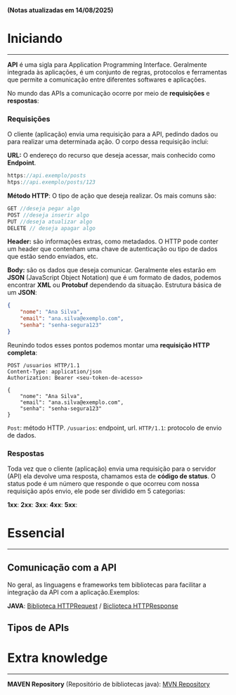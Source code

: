 **(Notas atualizadas em 14/08/2025)**
# Iniciando
---
**API** é uma sigla para Application Programming Interface. Geralmente integrada às aplicações, é um conjunto de regras, protocolos e ferramentas que permite a comunicação entre diferentes softwares e aplicações.

No mundo das APIs a comunicação ocorre por meio de **requisições** e **respostas**:

### Requisições 

O cliente (aplicação) envia uma requisição para a API, pedindo dados ou para realizar uma determinada ação. O corpo dessa requisição inclui:

**URL:** O endereço do recurso que deseja acessar, mais conhecido como **Endpoint**.

```jsx
https://api.exemplo/posts
htps://api.exemplo/posts/123
```

**Método HTTP**: O tipo de ação que deseja realizar. Os mais comuns são:

```jsx
GET //deseja pegar algo
POST //deseja inserir algo
PUT //deseja atualizar algo
DELETE // deseja apagar algo
```

**Header:** são informações extras, como metadados. O HTTP pode conter um header que contenham uma chave de autenticação ou tipo de dados que estão sendo enviados, etc.

**Body:** são os dados que deseja comunicar. Geralmente eles estarão em **JSON** (JavaScript Object Notation) que é um formato de dados, podemos encontrar **XML** ou **Protobuf** dependendo da situação. Estrutura básica de um **JSON**:

```json
{ 
	"nome": "Ana Silva", 
	"email": "ana.silva@exemplo.com", 
	"senha": "senha-segura123" 
}
```

Reunindo todos esses pontos podemos montar uma **requisição HTTP completa**:

```http
POST /usuarios HTTP/1.1
Content-Type: application/json 
Authorization: Bearer <seu-token-de-acesso>

{ 
	"nome": "Ana Silva", 
	"email": "ana.silva@exemplo.com", 
	"senha": "senha-segura123" 
}
```

```Post```: método HTTP.
```/usuarios```: endpoint, url.
```HTTP/1.1```: protocolo de envio de dados.

### Respostas

Toda vez que o cliente (aplicação) envia uma requisição para o servidor (API) ela devolve uma resposta, chamamos esta de **código de status**. O status pode é um número que responde o que ocorreu com nossa requisição após envio, ele pode ser dividido em 5 categorias:

**1xx**:
**2xx**:
**3xx**:
**4xx**:
**5xx**:

# Essencial
---
## Comunicação com a API
No geral, as linguagens e frameworks tem bibliotecas para facilitar a integração da API com a aplicação.Exemplos:

**JAVA**: [Biblioteca HTTPRequest](https://docs.oracle.com/en/java/javase/21/docs/api/java.net.http/java/net/http/HttpRequest.html) / [Biclioteca HTTPResponse](https://docs.oracle.com/en/java/javase/21/docs/api/java.net.http/java/net/http/HttpResponse.html)

## Tipos de APIs

# Extra knowledge
---
**MAVEN Repository** (Repositório de bibliotecas java): [MVN Repository](https://mvnrepository.com/) 

